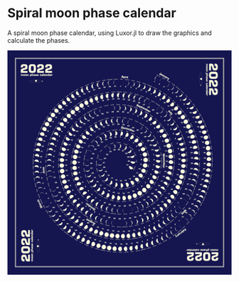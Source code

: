 Spiral moon phase calendar
====================

A spiral moon phase calendar, using Luxor.jl to draw the graphics and calculate the phases.

<img src="2022-moon-phase-calendar.png" width = 800>

